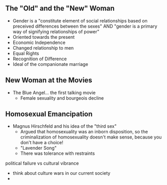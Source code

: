 ## The "Old" and the "New" Woman
- Gender is a "constitute element of social relationships based on preceived differences between the sexes" AND "gender is a primary way of signifying relationships of power"
- Oriented towards the present
- Economic Independence
- Changed relationship to men
- Equal Rights
- Recognition of Difference
- Ideal of the companionate marriage


## New Woman at the Movies
- The Blue Angel... the first talking movie
	- Female sexuality and bourgeois decline

## Homosexual Emancipation
- Magnus Hirschfeld and his idea of the "third sex"
	- Argued that homosexuality was an inborn disposition, so the criminalization of homosexuality doesn't make sense, because you don't have a choice!
	- "Lavender Song"
	- There was tolerance with restraints

political failure vs cultural vibrance
- think about culture wars in our current society
- 